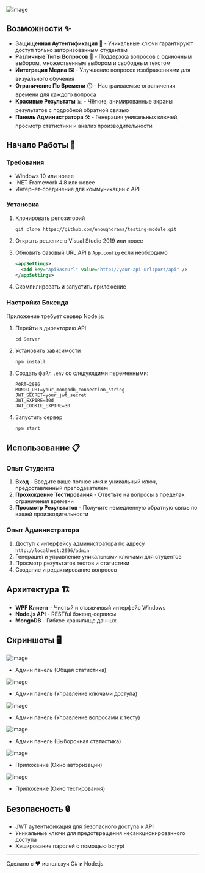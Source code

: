 ![image](https://github.com/user-attachments/assets/9ef52693-fe95-480c-86ad-b2af1422879b)

## Возможности ✨

- **Защищенная Аутентификация** 🔐 - Уникальные ключи гарантируют доступ только авторизованным студентам
- **Различные Типы Вопросов** 🧩 - Поддержка вопросов с одиночным выбором, множественным выбором и свободным текстом
- **Интеграция Медиа** 🖼️ - Улучшение вопросов изображениями для визуального обучения
- **Ограничение По Времени** ⏱️ - Настраиваемые ограничения времени для каждого вопроса
- **Красивые Результаты** 📊 - Чёткие, анимированные экраны результатов с подробной обратной связью
- **Панель Администратора** 🛠️ - Генерация уникальных ключей, просмотр статистики и анализ производительности

## Начало Работы 🚀

### Требования

- Windows 10 или новее
- .NET Framework 4.8 или новее
- Интернет-соединение для коммуникации с API

### Установка

1. Клонировать репозиторий
   ```
   git clone https://github.com/enoughdrama/testing-module.git
   ```

2. Открыть решение в Visual Studio 2019 или новее

3. Обновить базовый URL API в `App.config` если необходимо
   ```xml
   <appSettings>
     <add key="ApiBaseUrl" value="http://your-api-url:port/api" />
   </appSettings>
   ```

4. Скомпилировать и запустить приложение

### Настройка Бэкенда

Приложение требует сервер Node.js:

1. Перейти в директорию API
   ```
   cd Server
   ```

2. Установить зависимости
   ```
   npm install
   ```

3. Создать файл `.env` со следующими переменными:
   ```
   PORT=2996
   MONGO_URI=your_mongodb_connection_string
   JWT_SECRET=your_jwt_secret
   JWT_EXPIRE=30d
   JWT_COOKIE_EXPIRE=30
   ```

4. Запустить сервер
   ```
   npm start
   ```

## Использование 📋

### Опыт Студента

1. **Вход** - Введите ваше полное имя и уникальный ключ, предоставленный преподавателем
2. **Прохождение Тестирования** - Ответьте на вопросы в пределах ограничения времени
3. **Просмотр Результатов** - Получите немедленную обратную связь по вашей производительности

### Опыт Администратора

1. Доступ к интерфейсу администратора по адресу `http://localhost:2996/admin`
2. Генерация и управление уникальными ключами для студентов
3. Просмотр результатов тестов и статистики
4. Создание и редактирование вопросов

## Архитектура 🏗️

- **WPF Клиент** - Чистый и отзывчивый интерфейс Windows
- **Node.js API** - RESTful бэкенд-сервисы
- **MongoDB** - Гибкое хранилище данных

## Скриншоты 🖥️

![image](https://github.com/user-attachments/assets/8d50c029-0d6d-4c0f-ba3c-12d6006aa6d2)
- Админ панель (Общая статистика)

![image](https://github.com/user-attachments/assets/d719d127-7abc-4bb4-94c7-f4ef30ceac1a)
- Админ панель (Управление ключами доступа)

![image](https://github.com/user-attachments/assets/ce1e189a-782f-4903-828a-210b984d6687)
- Админ панель (Управление вопросами к тесту)

![image](https://github.com/user-attachments/assets/b7009840-d376-4165-b1ea-2ba19c2b2717)
- Админ панель (Выборочная статистика)

![image](https://github.com/user-attachments/assets/ddba13de-bf38-4431-ba13-f4a0290ab39a)
- Приложение (Окно авторизации)

![image](https://github.com/user-attachments/assets/6a78ff5c-efc6-40fb-b0d4-5a44db7b76bf)
- Приложение (Окно тестирования)

## Безопасность 🔒

- JWT аутентификация для безопасного доступа к API
- Уникальные ключи для предотвращения несанкционированного доступа
- Хэширование паролей с помощью bcrypt

---

Сделано с ❤️ используя C# и Node.js
